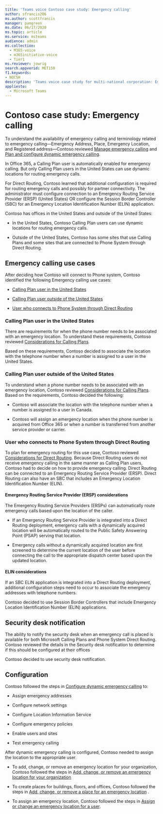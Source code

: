 ```yaml
---
title: 'Teams voice Contoso case study: Emergency calling'
author: sfrancis206
ms.author: scottfrancis
manager: pamgreen
ms.date: 06/17/2020
ms.topic: article
ms.service: msteams
audience: admin
ms.collection: 
  - M365-voice
  - m365initiative-voice
  - Tier1
ms.reviewer: jowrig
search.appverid: MET150
f1.keywords:
- NOCSH
description: 'Teams voice case study for multi-national corporation: Emergency calling'
appliesto: 
  - Microsoft Teams
---
```



# Contoso case study: Emergency calling

To understand the availability of emergency calling and terminology related to emergency calling&mdash;Emergency Address, Place, Emergency Location, and Registered address&mdash;Contoso reviewed [Manage emergency calling](what-are-emergency-locations-addresses-and-call-routing.md) and [Plan and configure dynamic emergency calling](configure-dynamic-emergency-calling.md).

In Office 365, a Calling Plan user is automatically enabled for emergency calling. But only Calling Plan users in the United States can use dynamic locations for routing emergency calls.

For Direct Routing, Contoso learned that additional configuration is required for routing emergency calls and possibly for partner connectivity. The administrator must configure connection to an Emergency Routing Service Provider (ERSP) (United States) OR configure the Session Border Controller (SBC) for an Emergency Location Identification Number (ELIN) application.

Contoso has offices in the United States and outside of the United States:

- In the United States, Contoso Calling Plan users can use dynamic locations for routing emergency calls.

- Outside of the United States, Contoso has some sites that use Calling Plans and some sites that are connected to Phone System through Direct Routing.

## Emergency calling use cases

After deciding how Contoso will connect to Phone system, Contoso identified the following Emergency calling use cases:

- [Calling Plan user in the United States](#calling-plan-user-in-the-united-states)

- [Calling Plan user outside of the United States](#calling-plan-user-outside-of-the-united-states)

- [User who connects to Phone System through Direct Routing](#user-who-connects-to-phone-system-through-direct-routing )

### Calling Plan user in the United States  

There are requirements for when the phone number needs to be associated with an emergency location. To understand these requirements, Contoso reviewed [Considerations for Calling Plans](considerations-calling-plan.md).

Based on these requirements, Contoso decided to associate the location with the telephone number when a number is assigned to a user in the United States.

### Calling Plan user outside of the United States

To understand when a phone number needs to be associated with an emergency location, Contoso reviewed [Considerations for Calling Plans](considerations-calling-plan.md). Based on the requirements, Contoso decided the following:

- Contoso will associate the location with the telephone number when a number is assigned to a user in Canada.

- Contoso will assign an emergency location when the phone number is acquired from Office 365 or when a number is transferred from another service provider or carrier.

### User who connects to Phone System through Direct Routing

To plan for emergency routing for this use case, Contoso reviewed [Considerations for Direct Routing](considerations-direct-routing.md). Because Direct Routing users do not receive emergency calling in the same manner as Calling Plan users, Contoso had to decide on how to provide emergency calling. Direct Routing can be connected to an Emergency Routing Service Provider (ERSP). Direct Routing can also have an SBC that includes an Emergency Location Identification Number (ELIN).

#### Emergency Routing Service Provider (ERSP) considerations

The Emergency Routing Service Providers (ERSPs) can automatically route emergency calls based upon the location of the caller.  

- If an Emergency Routing Service Provider is integrated into a Direct Routing deployment, emergency calls with a dynamically acquired location will be automatically routed to the Public Safety Answering Point (PSAP) serving that location.

- Emergency calls without a dynamically acquired location are first screened to determine the current location of the user before connecting the call to the appropriate dispatch center based upon the updated location.

#### ELIN considerations

If an SBC ELIN application is integrated into a Direct Routing deployment, additional configuration steps need to occur to associate the emergency addresses with telephone numbers.  

Contoso decided to use Session Border Controllers that include Emergency Location Identification Number (ELIN) applications.  

## Security desk notification

The ability to notify the security desk when an emergency call is placed is available for both Microsoft Calling Plans and Phone System Direct Routing. Contoso reviewed the details in the Security desk notification to determine if this should be configured at their offices  

Contoso decided to use security desk notification.

## Configuration

Contoso followed the steps in [Configure dynamic emergency calling](configure-dynamic-emergency-calling.md) to:

- Assign emergency addresses

- Configure network settings

- Configure Location Information Service

- Configure emergency policies

- Enable users and sites

- Test emergency calling

After dynamic emergency calling is configured, Contoso needed to assign the location to the appropriate user.  

- To add, change, or remove an emergency location for your organization, Contoso followed the steps in [Add, change, or remove an emergency location for your organization](add-change-remove-emergency-location-organization.md)

- To create places for buildings, floors, and offices, Contoso followed the steps in [Add, change, or remove a place for an emergency location](add-change-remove-emergency-place-organization.md) .

- To assign an emergency location, Contoso followed the steps in [Assign or change an emergency location for a user](assign-change-emergency-location-user.md).
